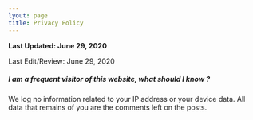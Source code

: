 ```yaml
---
lyout: page
title: Privacy Policy
---
```


**Last Updated: June 29, 2020**

Last Edit/Review: June 29, 2020

##### I am a frequent visitor of this website, what should I know ?

We log no information related to your IP address or your device data.
All data that remains of you are the comments left on the posts.

